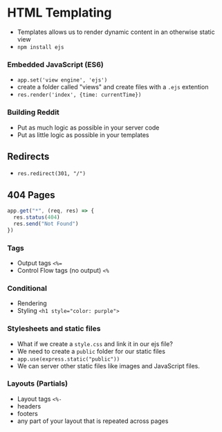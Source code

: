 # HTML Templating
- Templates allows us to render dynamic content in an otherwise static view
- `npm install ejs`

### Embedded JavaScript (ES6)
- `app.set('view engine', 'ejs')`
- create a folder called "views" and create files with a `.ejs` extention 
- `res.render('index', {time: currentTime})`

### Building Reddit
- Put as much logic as possible in your server code
- Put as little logic as possible in your templates

## Redirects
- `res.redirect(301, "/")`

## 404 Pages
```js
app.get("*", (req, res) => {
  res.status(404)
  res.send("Not Found")
})
```

### Tags
- Output tags `<%=`
- Control Flow tags (no output) `<%`

### Conditional
- Rendering
- Styling `<h1 style="color: purple">`

### Stylesheets and static files
- What if we create a `style.css` and link it in our ejs file? 
- We need to create a `public` folder for our static files
- `app.use(express.static("public"))`
- We can server other static files like images and JavaScript files.

### Layouts (Partials)
- Layout tags `<%-`
- headers
- footers
- any part of your layout that is repeated across pages

